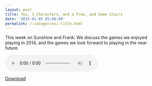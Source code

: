 ```yaml
---
layout: post
title: You, 3 Characters, and a Tree, and Some Stairs
date: '2015-01-05 05:00:00'
permalink: /:categories/:title.html
---
```


This week on Sunshine and Frank: We discuss the games we enjoyed playing in 2014, and the games we look forward to playing in the near future.

<audio controls>
  <source src="http://files.podcast.geeksinprogress.com/files/podcasts/1/s01e28_2014InReview.mp3" 	type="audio/mpeg">
</audio>

[Download](http://files.podcast.geeksinprogress.com/files/podcasts/1/s01e28_2014InReview.mp3)
